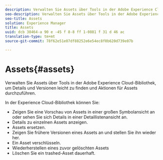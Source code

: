 ```yaml
---
description: Verwalten Sie Assets über Tools in der Adobe Experience Cloud-Bibliothek, um Details und Versionen leicht zu finden und Aktionen für Assets durchzuführen.
seo-description: Verwalten Sie Assets über Tools in der Adobe Experience Cloud-Bibliothek, um Details und Versionen leicht zu finden und Aktionen für Assets durchzuführen.
seo-title: Assets
solution: Experience Manager
title: Assets
uuid: dcb 38464-a 90 e -45 f 8-8 ff 1-0881 f 31 d 46 ac
translation-type: tm+mt
source-git-commit: 78f62e51e07df88252e6e54ec8f0b620d739e07b

---
```



# Assets{#assets}

Verwalten Sie Assets über Tools in der Adobe Experience Cloud-Bibliothek, um Details und Versionen leicht zu finden und Aktionen für Assets durchzuführen.

In der Experience Cloud-Bibliothek können Sie:

* Zeigen Sie eine Vorschau von Assets in einer großen Symbolansicht an oder sehen Sie sich Details in einer Detaillistenansicht an.
* Details zu einzelnen Assets anzeigen.
* Assets ersetzen.
* Zeigen Sie frühere Versionen eines Assets an und stellen Sie ihn wieder her.
* Ein Asset verschlüsseln.
* Wiederherstellen eines zuvor gelöschten Assets
* Löschen Sie ein trashed-Asset dauerhaft.

